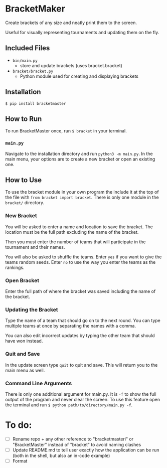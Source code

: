 # BracketMaker
Create brackets of any size and neatly print them to the screen.

Useful for visually representing tournaments and updating them on the fly.

## Included Files
- `bin/main.py`
    - store and update brackets (uses bracket.bracket)
- `bracket/bracket.py`
    - Python module used for creating and displaying brackets

## Installation
`$ pip install bracketmaster`

## How to Run
To run BracketMaster once, run `$ bracket` in your terminal.

### `main.py`
Navigate to the installation directory and run `python3 -m main.py`. In the main menu, your options are to create a new bracket or open an existing one.

## How to Use
To use the bracket module in your own program the include it at the top of the file with `from bracket import bracket`. There is only one module in the `bracket/` directory.

### New Bracket
You will be asked to enter a name and location to save the bracket. The location must be the full path excluding the name of the bracket.

Then you must enter the number of teams that will participate in the tournament and their names.

You will also be asked to shuffle the teams. Enter `yes` if you want to give the teams random seeds. Enter `no` to use the way you enter the teams as the rankings.

### Open Bracket
Enter the full path of where the bracket was saved including the name of the bracket.

### Updating the Bracket
Type the name of a team that should go on to the next round. You can type multiple teams at once by separating the names with a comma.

You can also edit incorrect updates by typing the other team that should have won instead.

### Quit and Save
In the update screen type `quit` to quit and save. This will return you to the main menu as well.

### Command Line Arguments
There is only one additional argument for main.py. It is `-f` to show the full output of the program and never clear the screen. To use this feature open the terminal and run `$ python path/to/directory/main.py -f`.

# To do:
- [ ] Rename repo + any other reference to "bracketmasteri" or "BracketMaster" instead of "bracket" to avoid naming clashes
- [ ] Update README.md to tell user exactly how the application can be run (both in the shell, but also an in-code example)
- [ ] Format
